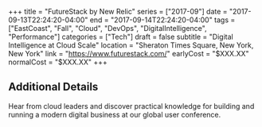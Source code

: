 +++
title = "FutureStack by New Relic"
series = ["2017-09"]
date = "2017-09-13T22:24:20-04:00"
end = "2017-09-14T22:24:20-04:00"
tags = ["EastCoast", "Fall", "Cloud", "DevOps", "DigitalIntelligence", "Performance"]
categories = ["Tech"]
draft = false
subtitle = "Digital Intelligence at Cloud Scale"
location = "Sheraton Times Square, New York, New York"
link = "https://www.futurestack.com/"
earlyCost = "$XXX.XX"
normalCost = "$XXX.XX"
+++

<!--more-->

## Additional Details

Hear from cloud leaders and discover practical knowledge for building and running a modern digital business at our global user conference.
